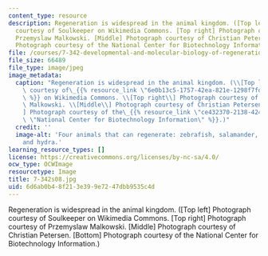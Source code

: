 ```yaml
---
content_type: resource
description: Regeneration is widespread in the animal kingdom. ([Top left] Photograph
  courtesy of Soulkeeper on Wikimedia Commons. [Top right] Photograph courtesy of
  Przemyslaw Malkowski. [Middle] Photograph courtesy of Christian Petersen. [Bottom]
  Photograph courtesy of the National Center for Biotechnology Information.)
file: /courses/7-342-developmental-and-molecular-biology-of-regeneration-spring-2008/6d6ab0b48f213e399e7247dbb9535c4d_7-342s08.jpg
file_size: 66489
file_type: image/jpeg
image_metadata:
  caption: "Regeneration is widespread in the animal kingdom. (\\[Top left\\] Photograph\
    \ courtesy of\_{{% resource_link \"6e0b13c5-1757-42ea-821e-1298f7fdb5bc\" \"Soulkeeper\"\
    \ %}} on Wikimedia Commons. \\[Top right\\] Photograph courtesy of Przemyslaw\
    \ Malkowski. \\[Middle\\] Photograph courtesy of Christian Petersen. \\[Bottom\\\
    ] Photograph courtesy of the\_{{% resource_link \"ce432370-2138-4248-a79a-f5dfc35f83ef\"\
    \ \"National Center for Biotechnology Information\" %}}.)"
  credit: ''
  image-alt: 'Four animals that can regenerate: zebrafish, salamander, planarian,
    and hydra.'
learning_resource_types: []
license: https://creativecommons.org/licenses/by-nc-sa/4.0/
ocw_type: OCWImage
resourcetype: Image
title: 7-342s08.jpg
uid: 6d6ab0b4-8f21-3e39-9e72-47dbb9535c4d
---
```

Regeneration is widespread in the animal kingdom. ([Top left] Photograph courtesy of Soulkeeper on Wikimedia Commons. [Top right] Photograph courtesy of Przemyslaw Malkowski. [Middle] Photograph courtesy of Christian Petersen. [Bottom] Photograph courtesy of the National Center for Biotechnology Information.)